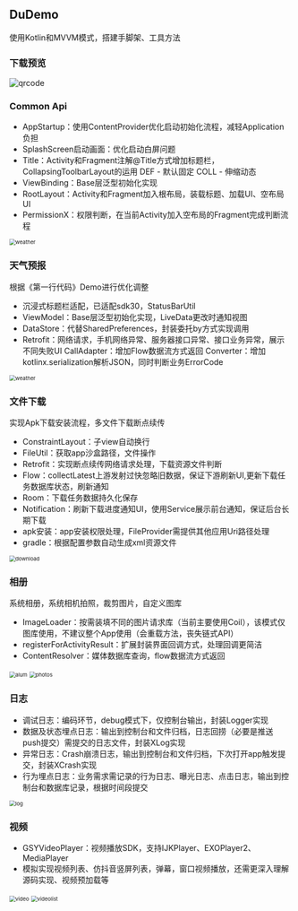 ## DuDemo

使用Kotlin和MVVM模式，搭建手脚架、工具方法

### 下载预览

![qrcode](./images/qrcode.png) 

### Common Api

- AppStartup：使用ContentProvider优化启动初始化流程，减轻Application负担
- SplashScreen启动画面：优化启动白屏问题
- Title：Activity和Fragment注解@Title方式增加标题栏，CollapsingToolbarLayout的运用
          DEF - 默认固定
          COLL - 伸缩动态
- ViewBinding：Base层泛型初始化实现
- RootLayout：Activity和Fragment加入根布局，装载标题、加载UI、空布局UI
-  PermissionX：权限判断，在当前Activity加入空布局的Fragment完成判断流程

<img src="./images/common.gif" alt="weather" style="zoom:67%;" /> 

### 天气预报

根据《第一行代码》Demo进行优化调整
- 沉浸式标题栏适配，已适配sdk30，StatusBarUtil
- ViewModel：Base层泛型初始化实现，LiveData更改时通知视图
- DataStore：代替SharedPreferences，封装委托by方式实现调用
- Retrofit：网络请求，手机网络异常、服务器接口异常、接口业务异常，展示不同失败UI
        CallAdapter：增加Flow数据流方式返回
        Converter：增加kotlinx.serialization解析JSON，同时判断业务ErrorCode

<img src="./images/weather.jpg" alt="weather" style="zoom:67%;" /> 

### 文件下载

实现Apk下载安装流程，多文件下载断点续传
- ConstraintLayout：子view自动换行
- FileUtil：获取app沙盒路径，文件操作
- Retrofit：实现断点续传网络请求处理，下载资源文件判断
- Flow：collectLatest上游发射过快忽略旧数据，保证下游刷新UI,更新下载任务数据库状态，刷新通知
- Room：下载任务数据持久化保存
- Notification：刷新下载进度通知UI，使用Service展示前台通知，保证后台长期下载
- apk安装：app安装权限处理，FileProvider需提供其他应用Uri路径处理
- gradle：根据配置参数自动生成xml资源文件

<img src="./images/download.jpg" alt="download" style="zoom:67%;" /> 

### 相册

系统相册，系统相机拍照，裁剪图片，自定义图库

- ImageLoader：按需装填不同的图片请求库（当前主要使用Coil），该模式仅图库使用，不建议整个App使用（会重载方法，丧失链式API）
- registerForActivityResult：扩展封装界面回调方式，处理回调更简洁
- ContentResolver：媒体数据库查询，flow数据流方式返回

<img src="./images/alum.jpg" alt="alum" style="zoom:67%;" />   <img src="./images/photos.jpg" alt="photos" style="zoom:67%;" />

### 日志

- 调试日志：编码环节，debug模式下，仅控制台输出，封装Logger实现
- 数据及状态埋点日志：输出到控制台和文件归档，日志回捞（必要是推送push提交）需提交的日志文件，封装XLog实现
- 异常日志：Crash崩溃日志，输出到控制台和文件归档，下次打开app触发提交，封装XCrash实现
- 行为埋点日志：业务需求需记录的行为日志、曝光日志、点击日志，输出到控制台和数据库记录，根据时间段提交

<img src="./images/log.jpg" alt="log" style="zoom:67%;" /> 

### 视频

- GSYVideoPlayer：视频播放SDK，支持IJKPlayer、EXOPlayer2、MediaPlayer
- 模拟实现视频列表、仿抖音竖屏列表，弹幕，窗口视频播放，还需更深入理解源码实现、视频预加载等

<img src="./images/video.jpg" alt="video" style="zoom:67%;" /> <img src="./images/videolist.jpg" alt="videolist" style="zoom:67%;" />
